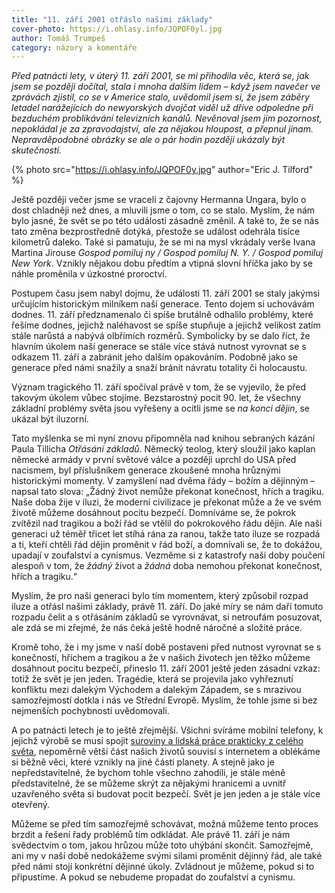 ```yaml
---
title: "11. září 2001 otřáslo našimi základy"
cover-photo: https://i.ohlasy.info/JQPOF0yl.jpg
author: Tomáš Trumpeš
category: názory a komentáře
---
```


*Před patnácti lety, v úterý 11. září 2001, se mi přihodila věc, která se, jak jsem se později dočítal, stala i mnoha dalším lidem – když jsem navečer ve zprávách zjistil, co se v Americe stalo, uvědomil jsem si, že jsem záběry letadel narážejících do newyorských dvojčat viděl už dříve odpoledne při bezduchém problikávání televizních kanálů. Nevěnoval jsem jim pozornost, nepokládal je za zpravodajství, ale za nějakou hloupost, a přepnul jinam. Nepravděpodobné obrázky se ale o pár hodin později ukázaly být skutečností.*

{% photo src="https://i.ohlasy.info/JQPOF0y.jpg" author="Eric J. Tilford" %}

Ještě později večer jsme se vraceli z čajovny Hermanna Ungara, bylo o dost chladněji než dnes, a mluvili jsme o tom, co se stalo. Myslím, že nám bylo jasné, že svět se po této události zásadně změnil. A také to, že se nás tato změna bezprostředně dotýká, přestože se událost odehrála tisíce kilometrů daleko. Také si pamatuju, že se mi na mysl vkrádaly verše Ivana Martina Jirouse *Gospod pomiluj ny / Gospod pomiluj N. Y. / Gospod pomiluj New York*. Vznikly nějakou dobu předtím a vtipná slovní hříčka jako by se náhle proměnila v úzkostné proroctví.

Postupem času jsem nabyl dojmu, že události 11. září 2001 se staly jakýmsi určujícím historickým milníkem naší generace. Tento dojem si uchovávám dodnes. 11. září předznamenalo či spíše brutálně odhalilo problémy, které řešíme dodnes, jejichž naléhavost se spíše stupňuje a jejichž velikost zatím stále narůstá a nabývá olbřímích rozměrů. Symbolicky by se dalo říct, že hlavním úkolem naší generace se stále více stává nutnost vyrovnat se s odkazem 11. září a zabránit jeho dalším opakováním. Podobně jako se generace před námi snažily a snaží bránit návratu totality či holocaustu.

Význam tragického 11. září spočíval právě v tom, že se vyjevilo, že před takovým úkolem vůbec stojíme. Bezstarostný pocit 90. let, že všechny základní problémy světa jsou vyřešeny a ocitli jsme se *na konci dějin*, se ukázal být iluzorní.
 
Tato myšlenka se mi nyní znovu připomněla nad knihou sebraných kázání Paula Tillicha *Otřásání základů*. Německý teolog, který sloužil jako kaplan německé armády v první světové válce a později uprchl do USA před nacismem, byl příslušníkem generace zkoušené mnoha hrůznými historickými momenty. V zamyšlení nad dvěma řády – božím a dějinným – napsal tato slova: „Žádný život nemůže překonat konečnost, hřích a tragiku. Naše doba žije v iluzi, že moderní civilizace je překonat může a že ve svém životě můžeme dosáhnout pocitu bezpečí. Domníváme se, že pokrok zvítězil nad tragikou a boží řád se vtělil do pokrokového řádu dějin. Ale naši generaci už téměř třicet let stíhá rána za ranou, takže tato iluze se rozpadá a ti, kteří chtěli řád dějin proměnit v řád boží, a domnívali se, že to dokážou, upadají v zoufalství a cynismus. Vezměme si z katastrofy naší doby poučení alespoň v tom, že *žádný* život a *žádná* doba nemohou překonat konečnost, hřích a tragiku.“

Myslím, že pro naši generaci bylo tím momentem, který způsobil rozpad iluze a otřásl našimi základy, právě 11. září. Do jaké míry se nám daří tomuto rozpadu čelit a s otřásáním základů se vyrovnávat, si netroufám posuzovat, ale zdá se mi zřejmé, že nás čeká ještě hodně náročné a složité práce.

Kromě toho, že i my jsme v naší době postaveni před nutnost vyrovnat se s konečností, hříchem a tragikou a že v našich životech jen těžko můžeme dosáhnout pocitu bezpečí, přineslo 11. září 2001 ještě jeden zásadní vzkaz: totiž že svět je jen jeden. Tragédie, která se projevila jako vyhřeznutí konfliktu mezi dalekým Východem a dalekým Západem, se s mrazivou samozřejmostí dotkla i nás ve Střední Evropě. Myslím, že tohle jsme si bez nejmenších pochybností uvědomovali.
 
A po patnácti letech je to ještě zřejmější. Všichni svíráme mobilní telefony, k jejichž výrobě se musí spojit [suroviny a lidská práce prakticky z celého světa](http://www.chinafile.com/multimedia/infographics/who-supplies-apple-its-not-just-china-interactive-map), nepoměrně větší část našich životů souvisí s internetem a oblékáme si běžně věci, které vznikly na jiné části planety. A stejně jako je nepředstavitelné, že bychom tohle všechno zahodili, je stále méně představitelné, že se můžeme skrýt za nějakými hranicemi a uvnitř uzavřeného světa si budovat pocit bezpečí. Svět je jen jeden a je stále více otevřený.

Můžeme se před tím samozřejmě schovávat, možná můžeme tento proces brzdit a řešení řady problémů tím odkládat. Ale právě 11. září je nám svědectvím o tom, jakou hrůzou může toto uhýbání skončit. Samozřejmě, ani my v naší době nedokážeme svými silami proměnit dějinný řád, ale také před námi stojí konkrétní dějinné úkoly. Zvládnout je můžeme, pokud si to připustíme. A pokud se nebudeme propadat do zoufalství a cynismu.
